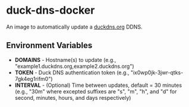 # duck-dns-docker
An image to automatically update a [duckdns.org](https://www.duckdns.org/) DDNS.

## Environment Variables
 * **DOMAINS** - Hostname(s) to update (e.g., "example1.duckdns.org,example2.duckdns.org")
 * **TOKEN** - Duck DNS authentication token (e.g., "ix0wp0jk-3jwr-qtks-7gk4eg1rifm0")
 * **INTERVAL** - (Optional) Time between updates, default = 30 minutes (e.g., "30m" where excepted suffixes are "s", "m", "h", and "d" for second, minutes, hours, and days respectively)